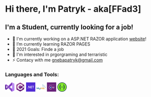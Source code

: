# Hi there, I'm Patryk - aka[FFad3]

## I'm a Student, currently looking for a job!
- 🔭 I'm currently working on a ASP.NET RAZOR application [website]!
- 🌱 I’m currently learning RAZOR PAGES
- 🥅 2021 Goals: Finde a job
- 🏫 I'm interested in prgorgraming and terraristic
- ⚡ Contacy with me gnebapatryk@gmail.com
### Languages and Tools:
<code><img height="30" src="https://github.com/FFad3/FFad3/blob/master/VS.png"></code>
 <code><img height="30" src="https://github.com/FFad3/FFad3/blob/master/C%23.png"></code>
 <code><img height="30" src="https://github.com/FFad3/FFad3/blob/master/NET.png"></code>
 <code><img height="30" src="https://github.com/FFad3/FFad3/blob/master/MySql.png"></code>
 <code><img height="30" src="https://github.com/FFad3/FFad3/blob/master/EF.png"></code>
 <code><img height="30" src="https://github.com/FFad3/FFad3/blob/master/Swagger.png"></code>
 

[website]: https://github.com/FFad3/OdeToFood
[email]: gnebapatryk@gmail.com
